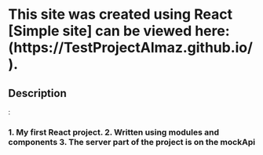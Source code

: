  <h1>This site was created using React [Simple site] can be viewed here: (https://TestProjectAlmaz.github.io/).</h1>


<h2>Description</h2>:
     <h3>   1. My first  React project.
                 2. Written using modules and components
                      3. The server part of the project is on the mockApi</h3>
